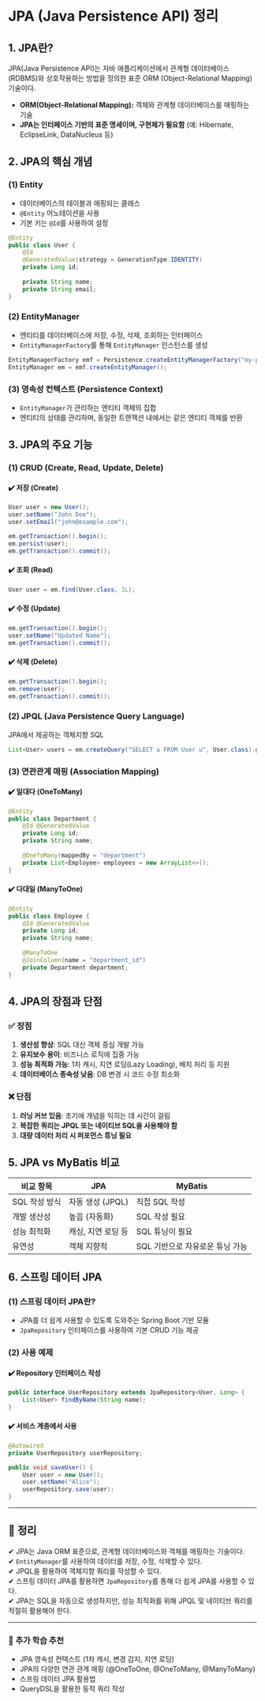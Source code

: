 # **JPA (Java Persistence API) 정리**

## **1. JPA란?**
JPA(Java Persistence API)는 자바 애플리케이션에서 관계형 데이터베이스(RDBMS)와 상호작용하는 방법을 정의한 표준 ORM (Object-Relational Mapping) 기술이다.

- **ORM(Object-Relational Mapping):** 객체와 관계형 데이터베이스를 매핑하는 기술
- **JPA는 인터페이스 기반의 표준 명세이며, 구현체가 필요함** (예: Hibernate, EclipseLink, DataNucleus 등)

## **2. JPA의 핵심 개념**
### **(1) Entity**
- 데이터베이스의 테이블과 매핑되는 클래스
- `@Entity` 어노테이션을 사용
- 기본 키는 `@Id`를 사용하여 설정

```java
@Entity
public class User {
    @Id
    @GeneratedValue(strategy = GenerationType.IDENTITY)
    private Long id;
    
    private String name;
    private String email;
}
```

### **(2) EntityManager**
- 엔티티를 데이터베이스에 저장, 수정, 삭제, 조회하는 인터페이스
- `EntityManagerFactory`를 통해 `EntityManager` 인스턴스를 생성

```java
EntityManagerFactory emf = Persistence.createEntityManagerFactory("my-persistence-unit");
EntityManager em = emf.createEntityManager();
```

### **(3) 영속성 컨텍스트 (Persistence Context)**
- `EntityManager`가 관리하는 엔티티 객체의 집합
- 엔티티의 상태를 관리하며, 동일한 트랜잭션 내에서는 같은 엔티티 객체를 반환

## **3. JPA의 주요 기능**
### **(1) CRUD (Create, Read, Update, Delete)**
#### **✔️ 저장 (Create)**
```java
User user = new User();
user.setName("John Doe");
user.setEmail("john@example.com");

em.getTransaction().begin();
em.persist(user);
em.getTransaction().commit();
```

#### **✔️ 조회 (Read)**
```java
User user = em.find(User.class, 1L);
```

#### **✔️ 수정 (Update)**
```java
em.getTransaction().begin();
user.setName("Updated Name");
em.getTransaction().commit();
```

#### **✔️ 삭제 (Delete)**
```java
em.getTransaction().begin();
em.remove(user);
em.getTransaction().commit();
```

### **(2) JPQL (Java Persistence Query Language)**
JPA에서 제공하는 객체지향 SQL

```java
List<User> users = em.createQuery("SELECT u FROM User u", User.class).getResultList();
```

### **(3) 연관관계 매핑 (Association Mapping)**
#### **✔️ 일대다 (OneToMany)**
```java
@Entity
public class Department {
    @Id @GeneratedValue
    private Long id;
    private String name;
    
    @OneToMany(mappedBy = "department")
    private List<Employee> employees = new ArrayList<>();
}
```

#### **✔️ 다대일 (ManyToOne)**
```java
@Entity
public class Employee {
    @Id @GeneratedValue
    private Long id;
    private String name;
    
    @ManyToOne
    @JoinColumn(name = "department_id")
    private Department department;
}
```

## **4. JPA의 장점과 단점**
### **✅ 장점**
1. **생산성 향상**: SQL 대신 객체 중심 개발 가능
2. **유지보수 용이**: 비즈니스 로직에 집중 가능
3. **성능 최적화 가능**: 1차 캐시, 지연 로딩(Lazy Loading), 배치 처리 등 지원
4. **데이터베이스 종속성 낮음**: DB 변경 시 코드 수정 최소화

### **❌ 단점**
1. **러닝 커브 있음**: 초기에 개념을 익히는 데 시간이 걸림
2. **복잡한 쿼리는 JPQL 또는 네이티브 SQL을 사용해야 함**
3. **대량 데이터 처리 시 퍼포먼스 튜닝 필요**

## **5. JPA vs MyBatis 비교**
| 비교 항목 | JPA | MyBatis |
|----------|-----|---------|
| SQL 작성 방식 | 자동 생성 (JPQL) | 직접 SQL 작성 |
| 개발 생산성 | 높음 (자동화) | SQL 작성 필요 |
| 성능 최적화 | 캐싱, 지연 로딩 등 | SQL 튜닝이 필요 |
| 유연성 | 객체 지향적 | SQL 기반으로 자유로운 튜닝 가능 |

## **6. 스프링 데이터 JPA**
### **(1) 스프링 데이터 JPA란?**
- JPA를 더 쉽게 사용할 수 있도록 도와주는 Spring Boot 기반 모듈
- `JpaRepository` 인터페이스를 사용하여 기본 CRUD 기능 제공

### **(2) 사용 예제**
#### **✔️ Repository 인터페이스 작성**
```java
public interface UserRepository extends JpaRepository<User, Long> {
    List<User> findByName(String name);
}
```

#### **✔️ 서비스 계층에서 사용**
```java
@Autowired
private UserRepository userRepository;

public void saveUser() {
    User user = new User();
    user.setName("Alice");
    userRepository.save(user);
}
```

---

## **🔹 정리**
✔ JPA는 Java ORM 표준으로, 관계형 데이터베이스와 객체를 매핑하는 기술이다.  
✔ `EntityManager`를 사용하여 데이터를 저장, 수정, 삭제할 수 있다.  
✔ JPQL을 활용하여 객체지향 쿼리를 작성할 수 있다.  
✔ 스프링 데이터 JPA를 활용하면 `JpaRepository`를 통해 더 쉽게 JPA를 사용할 수 있다.  
✔ JPA는 SQL을 자동으로 생성하지만, 성능 최적화를 위해 JPQL 및 네이티브 쿼리를 적절히 활용해야 한다.  

---
### 📌 **추가 학습 추천**
- JPA 영속성 컨텍스트 (1차 캐시, 변경 감지, 지연 로딩)
- JPA의 다양한 연관 관계 매핑 (@OneToOne, @OneToMany, @ManyToMany)
- 스프링 데이터 JPA 활용법
- QueryDSL을 활용한 동적 쿼리 작성
